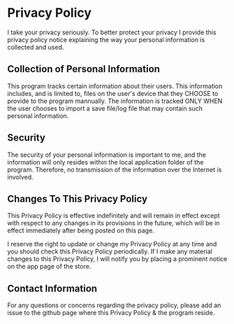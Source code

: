 # Privacy Policy

I take your privacy seriously. To better protect your privacy I provide this privacy policy notice explaining the way your personal information is collected and used.


## Collection of Personal Information

This program tracks certain information about their users. This information includes, and is limited to, files on the user's device that they CHOOSE to provide to the program mannually. The information is tracked ONLY WHEN the user chooses to import a save file/log file that may contain such personal information.

## Security

The security of your personal information is important to me, and the information will only resides within the local application folder of the program. Therefore, no transmission of the information over the Internet is involved.


## Changes To This Privacy Policy

This Privacy Policy is effective indefinitely and will remain in effect except with respect to any changes in its provisions in the future, which will be in effect immediately after being posted on this page.

I reserve the right to update or change my Privacy Policy at any time and you should check this Privacy Policy periodically. If I make any material changes to this Privacy Policy, I will notify you by placing a prominent notice on the app page of the store.


## Contact Information
For any questions or concerns regarding the privacy policy, please add an issue to the github page where this Privacy Policy & the program reside.